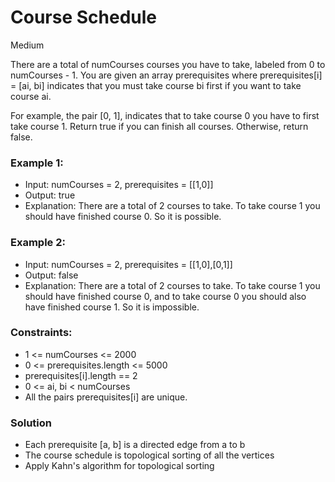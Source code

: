 # Course Schedule
Medium

There are a total of numCourses courses you have to take, labeled from 0 to numCourses - 1. You are given an array prerequisites where prerequisites[i] = [ai, bi] indicates that you must take course bi first if you want to take course ai.

For example, the pair [0, 1], indicates that to take course 0 you have to first take course 1.
Return true if you can finish all courses. Otherwise, return false.
 
### Example 1:

- Input: numCourses = 2, prerequisites = [[1,0]]
- Output: true
- Explanation: There are a total of 2 courses to take. To take course 1 you should have finished course 0. So it is possible.

### Example 2:

- Input: numCourses = 2, prerequisites = [[1,0],[0,1]]
- Output: false
- Explanation: There are a total of 2 courses to take. To take course 1 you should have finished course 0, and to take course 0 you should also have finished course 1. So it is impossible.
 

### Constraints:

- 1 <= numCourses <= 2000
- 0 <= prerequisites.length <= 5000
- prerequisites[i].length == 2
- 0 <= ai, bi < numCourses
- All the pairs prerequisites[i] are unique.

### Solution
- Each prerequisite [a, b] is a directed edge from a to b
- The course schedule is topological sorting of all the vertices
- Apply Kahn's algorithm for topological sorting
